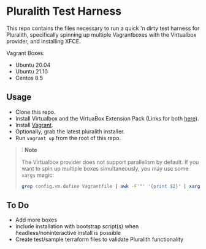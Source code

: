 # Pluralith Test Harness

This repo contains the files necessary to run a quick 'n dirty test harness for Pluralith, specifically spinning up multiple Vagrantboxes with the Virtualbox provider, and installing XFCE.

Vagrant Boxes:

* Ubuntu 20.04
* Ubuntu 21.10
* Centos 8.5


## Usage

* Clone this repo.
* Install Virtualbox and the VirtuaBox Extension Pack (Links for both [here](https://www.virtualbox.org/wiki/Downloads)).
* Install [Vagrant](https://www.vagrantup.com/docs/installation).
* Optionally, grab the latest pluralith installer.
* Run `vagrant up` from the root of this repo.

> :grey_exclamation: **Note**
>
> The Virtualbox provider does not support parallelism by default. If you want to spin up multiple boxes simultaneously, you may use some `xargs` magic:
> ```bash
> grep config.vm.define Vagrantfile | awk -F'"' '{print $2}' | xargs -P2 -I {} vagrant up {}
> ```

## To Do

* Add more boxes
* Include installation with bootstrap script(s) when headless/noninteractive install is possible
* Create test/sample terraform files to validate Pluralith functionality